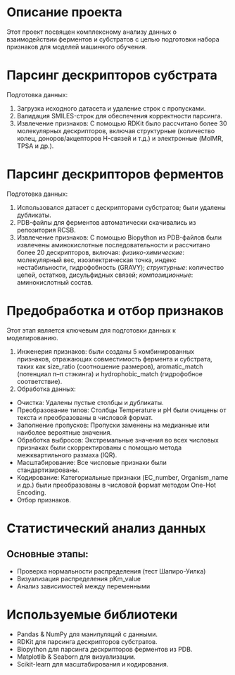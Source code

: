 # Описание проекта
Этот проект посвящен комплексному анализу данных о взаимодействии ферментов и субстратов с целью подготовки набора признаков для моделей машинного обучения.
# Парсинг дескрипторов субстрата
Подготовка данных:
1. Загрузка исходного датасета и удаление строк с пропусками.
2. Валидация SMILES-строк для обеспечения корректности парсинга.
3. Извлечение признаков:
С помощью RDKit было рассчитано более 30 молекулярных дескрипторов, включая структурные (количество колец, доноров/акцепторов H-связей и т.д.) и электронные (MolMR, TPSA и др.).
# Парсинг дескрипторов ферментов
Подготовка данных:
1. Использовался датасет с дескрипторами субстратов; были удалены дубликаты.
2. PDB-файлы для ферментов автоматически скачивались из репозитория RCSB.
3. Извлечение признаков:
С помощью Biopython из PDB-файлов были извлечены аминокислотные последовательности и рассчитано более 20 дескрипторов, включая:
*физико-химические*: молекулярный вес, изоэлектрическая точка, индекс нестабильности, гидрофобность (GRAVY);
*структурные*: количество цепей, остатков, дисульфидных связей;
*композиционные*: аминокислотный состав.
# Предобработка и отбор признаков
Этот этап является ключевым для подготовки данных к моделированию.
1. Инженерия признаков: были созданы 5 комбинированных признаков, отражающих совместимость фермента и субстрата, таких как size_ratio (соотношение размеров), aromatic_match (потенциал π–π стэкинга) и hydrophobic_match (гидрофобное соответствие).
2. Обработка данных:
- Очистка: Удалены пустые столбцы и дубликаты.
- Преобразование типов: Столбцы Temperature и pH были очищены от текста и преобразованы в числовой формат.
- Заполнение пропусков: Пропуски заменены на медианные или наиболее вероятные значения.
- Обработка выбросов: Экстремальные значения во всех числовых признаках были скорректированы с помощью метода межквартильного размаха (IQR).
- Масштабирование: Все числовые признаки были стандартизированы.
- Кодирование: Категориальные признаки (EC_number, Organism_name и др.) были преобразованы в числовой формат методом One-Hot Encoding.
- Отбор признаков.
# Статистический анализ данных
## Основные этапы:
- Проверка нормальности распределения (тест Шапиро-Уилка)
- Визуализация распределения pKm_value
- Анализ зависимостей между переменными
# Используемые библиотеки
- Pandas & NumPy для манипуляций с данными.
- RDKit для парсинга дескрипторов субстратов.
- Biopython для парсинга дескрипторов ферментов из PDB.
- Matplotlib & Seaborn для визуализации.
- Scikit-learn для масштабирования и кодирования.
